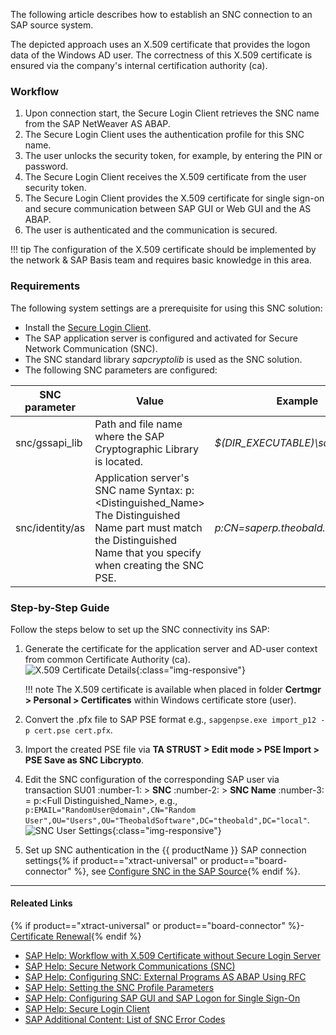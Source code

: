 
The following article describes how to establish an SNC connection to an SAP source system. 

The depicted approach uses an X.509 certificate that provides the logon data of the Windows AD user. 
The correctness of this X.509 certificate is ensured via the company's internal certification authority (ca).

### Workflow

<div class="workflow" markdown>

1. Upon connection start, the Secure Login Client retrieves the SNC name from the SAP NetWeaver AS ABAP.
2. The Secure Login Client uses the authentication profile for this SNC name.
3. The user unlocks the security token, for example, by entering the PIN or password.
4. The Secure Login Client receives the X.509 certificate from the user security token. 
5. The Secure Login Client provides the X.509 certificate for single sign-on and secure communication between SAP GUI or Web GUI and the AS ABAP.
6. The user is authenticated and the communication is secured.

</div>

!!! tip
	The configuration of the X.509 certificate should be implemented by the network & SAP Basis team and requires basic knowledge in this area.

### Requirements

The following system settings are a prerequisite for using this SNC solution:

- Install the [Secure Login Client](https://help.sap.com/viewer/df185fd53bb645b1bd99284ee4e4a750/3.0/en-US/da610fd072e4409baa8b6a96973b5c67.html).
- The SAP application server is configured and activated for Secure Network Communication (SNC).
- The SNC standard library *sapcryptolib* is used as the SNC solution.
- The following SNC parameters are configured:

SNC parameter | Value | Example
------------ | ------------- | ----------
snc/gssapi_lib | Path and file name where the SAP Cryptographic Library is located. | *$(DIR_EXECUTABLE)\sapcrypto.dll*
snc/identity/as | Application server's SNC name Syntax: p:\<Distinguished_Name\> <br> The Distinguished Name part must match the Distinguished Name that you specify when creating the SNC PSE.| *p:CN=saperp.theobald.local*

### Step-by-Step Guide

Follow the steps below to set up the SNC connectivity ins SAP:

1. Generate the certificate for the application server and AD-user context from common Certificate Authority (ca).<br>
![X.509 Certificate Details](site:assets/images/articles/x509-certificate_example.png){:class="img-responsive"}

	!!! note
		The X.509 certificate is available when placed in folder **Certmgr > Personal > Certificates** within Windows certificate store (user).

2. Convert the .pfx file to SAP PSE format e.g., `sapgenpse.exe import_p12 -p cert.pse cert.pfx`.
3. Import the created PSE file via **TA STRUST > Edit mode > PSE Import > PSE Save as SNC Libcrypto**.
4. Edit the SNC configuration of the corresponding SAP user via transaction SU01 :number-1: > **SNC** :number-2: > **SNC Name** :number-3: = p:\<Full Distinguished_Name\>, e.g., `p:EMAIL="RandomUser@domain",CN="Random User",OU="Users",OU="TheobaldSoftware",DC="theobald",DC="local"`.<br>
![SNC User Settings](site:assets/images/articles/snc_user_settings.png){:class="img-responsive"}
5. Set up SNC authentication in the {{ productName }} SAP connection settings{% if product=="xtract-universal" or product=="board-connector" %}, see [Configure SNC in the SAP Source](../documentation/sap-connection/snc-authentication.md/#configure-snc-in-the-sap-source){% endif %}.

****
#### Releated Links
{% if product=="xtract-universal" or product=="board-connector" %}- [Certificate Renewal](certificate-renewal.md){% endif %}
- [SAP Help: Workflow with X.509 Certificate without Secure Login Server](https://help.sap.com/viewer/df185fd53bb645b1bd99284ee4e4a750/3.0/en-US/06d9e59a0fd44aa4aa082ffad7d618e3.html)
- [SAP Help: Secure Network Communications (SNC)](https://help.sap.com/doc/saphelp_nw70/7.0.31/en-us/e6/56f466e99a11d1a5b00000e835363f/content.htm?no_cache=true)
- [SAP Help: Configuring SNC: External Programs AS ABAP Using RFC ](https://help.sap.com/doc/saphelp_nwpi71/7.1/en-US/d9/e8a740bbaa4d8f8bee6f7b173bd99f/content.htm?loaded_from_frameset=true)
- [SAP Help: Setting the SNC Profile Parameters](https://help.sap.com/doc/saphelp_nw73ehp1/7.31.19/en-US/19/164442c1a1c353e10000000a1550b0/content.htm?no_cache=true)
- [SAP Help: Configuring SAP GUI and SAP Logon for Single Sign-On](https://help.sap.com/doc/saphelp_nw73ehp1/7.31.19/en-US/44/0ea40dc6970d1ce10000000a114a6b/content.htm?no_cache=true)
- [SAP Help: Secure Login Client](https://help.sap.com/viewer/df185fd53bb645b1bd99284ee4e4a750/3.0/en-US/ba21970855064e54a9246b6c6de67fb2.html)
- [SAP Additional Content: List of SNC Error Codes](https://wiki.scn.sap.com/wiki/display/Security/List+of+SNC+Error+Codes)
